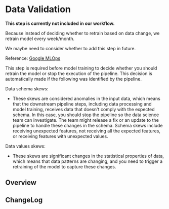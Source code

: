 # Data Validation

**This step is currently not included in our workflow.**

Because instead of deciding whether to retrain based on data change, we retrain model every week/month.

We maybe need to consider whether to add this step in future.

Reference: [Google MLOps](https://cloud.google.com/architecture/mlops-continuous-delivery-and-automation-pipelines-in-machine-learning#data_and_model_validation)

This step is required before model training to decide whether you should retrain the model or stop the execution of the pipeline. This decision is automatically made if the following was identified by the pipeline.

Data schema skews:
- These skews are considered anomalies in the input data, which means that the downstream pipeline steps, including data processing and model training, receives data that doesn't comply with the expected schema. In this case, you should stop the pipeline so the data science team can investigate. The team might release a fix or an update to the pipeline to handle these changes in the schema. Schema skews include receiving unexpected features, not receiving all the expected features, or receiving features with unexpected values.

Data values skews: 
- These skews are significant changes in the statistical properties of data, which means that data patterns are changing, and you need to trigger a retraining of the model to capture these changes.


## Overview

## ChangeLog
